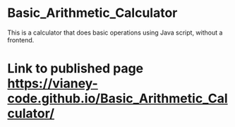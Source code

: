 # Basic_Arithmetic_Calculator
This is a calculator that does basic operations using Java script, without a frontend.
# Link to published page https://vianey-code.github.io/Basic_Arithmetic_Calculator/
